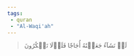 ```yaml
---
tags: 
 - quran 
 - "Al-Waqi'ah"
---
```


> لَوۡ نَشَآءُ جَعَلۡنَٰهُ أُجَاجٗا فَلَوۡلَا تَشۡكُرُونَ
